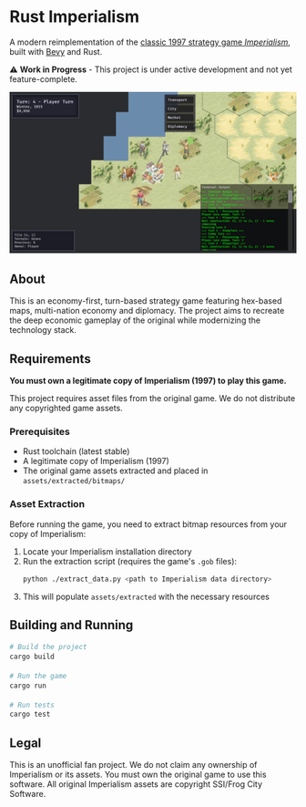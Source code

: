 # Rust Imperialism

A modern reimplementation of the [classic 1997 strategy game *Imperialism*](https://www.gog.com/en/game/imperialism), built with [Bevy](https://bevy.org/) and Rust.

⚠️ **Work in Progress** - This project is under active development and not yet feature-complete.

![Screenshot](screenshot.png)

## About

This is an economy-first, turn-based strategy game featuring hex-based maps, multi-nation economy and diplomacy. The project aims to recreate the deep economic gameplay of the original while modernizing the technology stack.

## Requirements

**You must own a legitimate copy of Imperialism (1997) to play this game.**

This project requires asset files from the original game. We do not distribute any copyrighted game assets.

### Prerequisites

- Rust toolchain (latest stable)
- A legitimate copy of Imperialism (1997)
- The original game assets extracted and placed in `assets/extracted/bitmaps/`

### Asset Extraction

Before running the game, you need to extract bitmap resources from your copy of Imperialism:

1. Locate your Imperialism installation directory
2. Run the extraction script (requires the game's `.gob` files):
   ```bash
   python ./extract_data.py <path to Imperialism data directory>
   ```
3. This will populate `assets/extracted` with the necessary resources

## Building and Running

```bash
# Build the project
cargo build

# Run the game
cargo run

# Run tests
cargo test
```

## Legal

This is an unofficial fan project. We do not claim any ownership of Imperialism or its assets. 
You must own the original game to use this software.
All original Imperialism assets are copyright SSI/Frog City Software.
